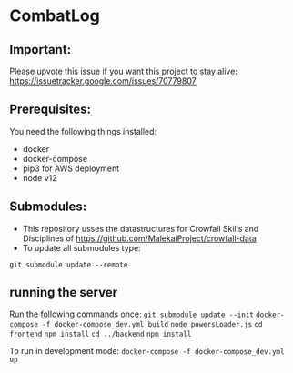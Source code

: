 # CombatLog

## Important:
Please upvote this issue if you want this project to stay alive: https://issuetracker.google.com/issues/70779807

## Prerequisites:
You need the following things installed:
- docker
- docker-compose
- pip3 for AWS deployment
- node v12

## Submodules:
- This repository usses the datastructures for Crowfall Skills and Disciplines of https://github.com/MalekaiProject/crowfall-data
- To update all submodules type:

`git submodule update --remote`

## running the server
Run the following commands once:
`git submodule update --init`
`docker-compose -f docker-compose_dev.yml build`
`node powersLoader.js`
`cd frontend`
`npm install`
`cd ../backend`
`npm install`

To run in development mode:
`docker-compose -f docker-compose_dev.yml up`

